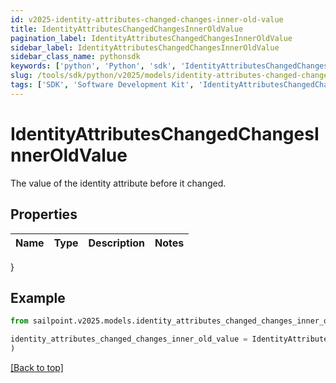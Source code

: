 ```yaml
---
id: v2025-identity-attributes-changed-changes-inner-old-value
title: IdentityAttributesChangedChangesInnerOldValue
pagination_label: IdentityAttributesChangedChangesInnerOldValue
sidebar_label: IdentityAttributesChangedChangesInnerOldValue
sidebar_class_name: pythonsdk
keywords: ['python', 'Python', 'sdk', 'IdentityAttributesChangedChangesInnerOldValue', 'V2025IdentityAttributesChangedChangesInnerOldValue'] 
slug: /tools/sdk/python/v2025/models/identity-attributes-changed-changes-inner-old-value
tags: ['SDK', 'Software Development Kit', 'IdentityAttributesChangedChangesInnerOldValue', 'V2025IdentityAttributesChangedChangesInnerOldValue']
---
```


# IdentityAttributesChangedChangesInnerOldValue

The value of the identity attribute before it changed.

## Properties

Name | Type | Description | Notes
------------ | ------------- | ------------- | -------------
}

## Example

```python
from sailpoint.v2025.models.identity_attributes_changed_changes_inner_old_value import IdentityAttributesChangedChangesInnerOldValue

identity_attributes_changed_changes_inner_old_value = IdentityAttributesChangedChangesInnerOldValue(
)

```
[[Back to top]](#) 

